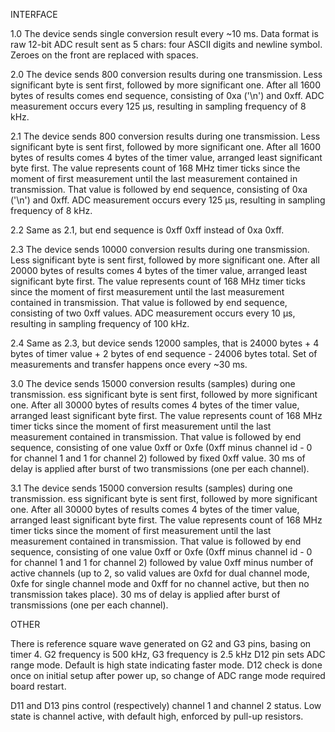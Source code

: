 INTERFACE

1.0 The device sends single conversion result every ~10 ms.
    Data format is raw 12-bit ADC result sent as 5 chars:
    four ASCII digits and newline symbol. Zeroes on the front
    are replaced with spaces.

2.0 The device sends 800 conversion results during one transmission.
    Less significant byte is sent first, followed by more significant one.
    After all 1600 bytes of results comes end sequence, consisting of 
    0xa ('\n') and 0xff. ADC measurement occurs every 125 µs, resulting in
    sampling frequency of 8 kHz.

2.1 The device sends 800 conversion results during one transmission.
    Less significant byte is sent first, followed by more significant one.
    After all 1600 bytes of results comes 4 bytes of the timer value,
    arranged least significant byte first. The value represents count of
    168 MHz timer ticks since the moment of first measurement until
    the last measurement contained in transmission. That value is followed by
    end sequence, consisting of 0xa ('\n') and 0xff.
    ADC measurement occurs every 125 µs, resulting in sampling frequency of 8 kHz.

2.2 Same as 2.1, but end sequence is 0xff 0xff instead of 0xa 0xff.

2.3 The device sends 10000 conversion results during one transmission.
    Less significant byte is sent first, followed by more significant one.
    After all 20000 bytes of results comes 4 bytes of the timer value,
    arranged least significant byte first. The value represents count of
    168 MHz timer ticks since the moment of first measurement until
    the last measurement contained in transmission. That value is followed by
    end sequence, consisting of two 0xff values.
    ADC measurement occurs every 10 µs, resulting in sampling frequency of 100 kHz.

2.4 Same as 2.3, but device sends 12000 samples, that is 24000 bytes + 4 bytes of
    timer value + 2 bytes of end sequence - 24006 bytes total. Set of measurements
    and transfer happens once every ~30 ms.

3.0
    The device sends 15000 conversion results (samples) during one transmission.
    ess significant byte is sent first, followed by more significant one.
    After all 30000 bytes of results comes 4 bytes of the timer value,
    arranged least significant byte first. The value represents count of
    168 MHz timer ticks since the moment of first measurement until
    the last measurement contained in transmission. That value is followed by
    end sequence, consisting of one value 0xff or 0xfe (0xff minus channel id -
    0 for channel 1 and 1 for channel 2) followed by fixed 0xff value.
    30 ms of delay is applied after burst of two transmissions (one per each channel).

3.1
    The device sends 15000 conversion results (samples) during one transmission.
    ess significant byte is sent first, followed by more significant one.
    After all 30000 bytes of results comes 4 bytes of the timer value,
    arranged least significant byte first. The value represents count of
    168 MHz timer ticks since the moment of first measurement until
    the last measurement contained in transmission. That value is followed by
    end sequence, consisting of one value 0xff or 0xfe (0xff minus channel id -
    0 for channel 1 and 1 for channel 2) followed by value 0xff minus number
    of active channels (up to 2, so valid values are 0xfd for dual channel mode,
    0xfe for single channel mode and 0xff for no channel active, but then no
    transmission takes place). 30 ms of delay is applied after burst of transmissions
    (one per each channel).


OTHER

There is reference square wave generated on G2 and G3 pins, basing on timer 4.
G2 frequency is 500 kHz, G3 frequency is 2.5 kHz
D12 pin sets ADC range mode. Default is high state indicating faster mode.
D12 check is done once on initial setup after power up, so change of ADC range mode
required board restart.

D11 and D13 pins control (respectively) channel 1 and channel 2 status. Low state
is channel active, with default high, enforced by pull-up resistors.